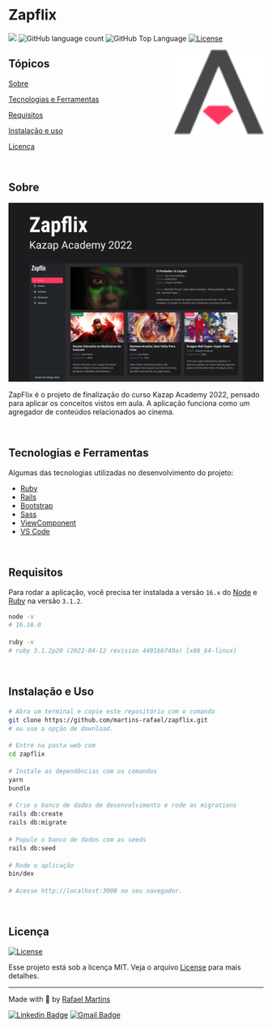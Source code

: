 # Zapflix

<p>
  <img src="https://img.shields.io/badge/author-RAFAEL%20MARTINS-ff375f?style=flat-square">
  <img alt="GitHub language count" src="https://img.shields.io/github/languages/count/martins-rafael/zapflix?color=ff375f&style=flat-square">
  <img alt="GitHub Top Language" src="https://img.shields.io/github/languages/top/martins-rafael/zapflix?color=ff375f&style=flat-square">
  <a href="https://opensource.org/licenses/MIT">
    <img alt="License" src="https://img.shields.io/badge/license-MIT-ff375f?style=flat-square">
  </a>
</p>

<img align="right" src=".github/logo.svg" width="35%" alt="Logo">

## Tópicos

[Sobre](#sobre)

[Tecnologias e Ferramentas](#tecnologias-e-ferramentas)

[Requisitos](#requisitos)

[Instalação e uso](#instalação-e-uso)

[Licença](#licença)

<br>

## Sobre

<p align="center">
  <img src=".github/cover.png" alt="Home page">
</p>

ZapFlix é o projeto de finalização do curso Kazap Academy 2022, pensado para aplicar os conceitos vistos em aula. A aplicação funciona como um agregador de conteúdos relacionados ao cinema.

<br>

## Tecnologias e Ferramentas

Algumas das tecnologias utilizadas no desenvolvimento do projeto:

- [Ruby](https://www.ruby-lang.org/en/)
- [Rails](https://rubyonrails.org/)
- [Bootstrap](https://getbootstrap.com/)
- [Sass](https://sass-lang.com/)
- [ViewComponent](https://github.com/github/view_component)
- [VS Code](https://code.visualstudio.com/)

<br>

## Requisitos

Para rodar a aplicação, você precisa ter instalada a versão `16.x` do [Node](https://nodejs.org/en/) e [Ruby](https://www.ruby-lang.org/en/) na versão `3.1.2`.


```bash
node -v
# 16.16.0

ruby -v
# ruby 3.1.2p20 (2022-04-12 revision 4491bb740a) [x86_64-linux]
```

<br>

## Instalação e Uso

```bash
# Abra um terminal e copie este repositório com o comando
git clone https://github.com/martins-rafael/zapflix.git
# ou use a opção de download.

# Entre na pasta web com
cd zapflix

# Instale as dependências com os comandos
yarn
bundle

# Crie o banco de dados de desenvolvimento e rode as migrations
rails db:create
rails db:migrate

# Popule o banco de dados com as seeds
rails db:seed

# Rode o aplicação
bin/dev

# Acesse http://localhost:3000 no seu navegador.
```

<br>

## Licença

<a href="https://opensource.org/licenses/MIT">
  <img alt="License" src="https://img.shields.io/badge/license-MIT-ff375f?style=flat-square">
</a>

<br>

Esse projeto está sob a licença MIT. Veja o arquivo [License](/License) para mais detalhes.

---

Made with :purple_heart: by [Rafael Martins](https://github.com/martins-rafael)

[![Linkedin Badge](https://img.shields.io/badge/-Rafael%20Martins-ff375f?style=flat-square&logo=Linkedin&logoColor=white&link=https://www.linkedin.com/in/rafaeldcmartins/)](https://www.linkedin.com/in/rafaeldcmartins/)
[![Gmail Badge](https://img.shields.io/badge/-rafaeldcmartins@gmail.com-ff375f?style=flat-square&logo=Gmail&logoColor=white&link=mailto:rafaeldcmartins@gmail.com)](mailto:rafaeldcmartins@gmail.com)
